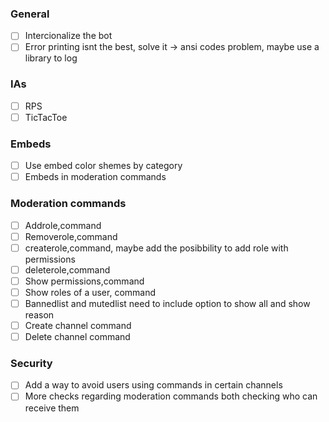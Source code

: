 ### General
- [ ] Intercionalize the bot  
- [ ] Error printing isnt the best, solve it -> ansi codes problem, maybe use a library to log

### IAs
- [ ] RPS
- [ ] TicTacToe

### Embeds
- [ ] Use embed color shemes by category
- [ ] Embeds in moderation commands

### Moderation commands
- [ ] Addrole,command
- [ ] Removerole,command
- [ ] createrole,command, maybe add the posibbility to add role with permissions
- [ ] deleterole,command
- [ ] Show permissions,command
- [ ] Show roles of a user, command
- [ ] Bannedlist and mutedlist need to include option to show all and show reason
- [ ] Create channel command
- [ ] Delete channel command

### Security
- [ ] Add a way to avoid users using commands in certain channels
- [ ] More checks regarding moderation commands both checking who can receive them